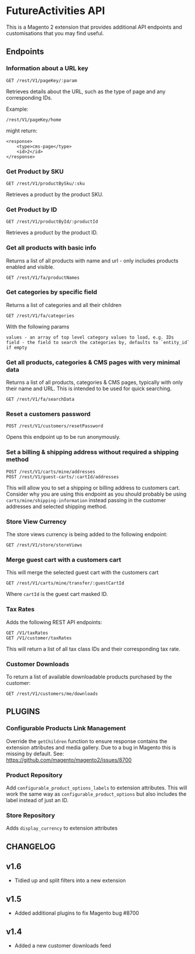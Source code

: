 # FutureActivities API

This is a Magento 2 extension that provides additional API endpoints and customisations 
that you may find useful.

## Endpoints

### Information about a URL key

    GET /rest/V1/pageKey/:param

Retrieves details about the URL, such as the type of page and any corresponding IDs.

Example:

    /rest/V1/pageKey/home
    
might return:

    <response>
        <type>cms-page</type>
        <id>2</id>
    </response>

### Get Product by SKU

    GET /rest/V1/productBySku/:sku
    
Retrieves a product by the product SKU.

### Get Product by ID

    GET /rest/V1/productById/:productId
    
Retrieves a product by the product ID.
    
### Get all products with basic info

Returns a list of all products with name and url - only includes products enabled and visible.

    GET /rest/V1/fa/productNames
    
### Get categories by specific field

Returns a list of categories and all their children

    GET /rest/V1/fa/categories
    
With the following params

    values - an array of top level category values to load, e.g. IDs
    field - the field to search the categories by, defaults to `entity_id` if empty
    
### Get all products, categories & CMS pages with very minimal data

Returns a list of all products, categories & CMS pages, typically with only their
name and URL. This is intended to be used for quick searching.

    GET /rest/V1/fa/searchData

### Reset a customers password

    POST /rest/V1/customers/resetPassword
    
Opens this endpoint up to be run anonymously.

### Set a billing & shipping address without required a shipping method

    POST /rest/V1/carts/mine/addresses
    POST /rest/V1/guest-carts/:cartId/addresses
    
This will allow you to set a shipping or billing address to customers cart.
Consider why you are using this endpoint as you should probably be using 
`carts/mine/shipping-information` instead passing in the customer addresses and 
selected shipping method.

### Store View Currency

The store views currency is being added to the following endpoint:

    GET /rest/V1/store/storeViews
    
### Merge guest cart with a customers cart

This will merge the selected guest cart with the customers cart

    GET /rest/V1/carts/mine/transfer/:guestCartId
    
Where `cartId` is the guest cart masked ID.

### Tax Rates

Adds the following REST API endpoints:

    GET /V1/taxRates
    GET /V1/customer/taxRates
    
This will return a list of all tax class IDs and their corresponding tax rate.

### Customer Downloads

To return a list of available downloadable products purchased by the customer:

    GET /rest/V1/customers/me/downloads
    
## PLUGINS

### Configurable Products Link Management

Override the `getChildren` function to ensure response contains the extension
attributes and media gallery. Due to a bug in Magento this is missing by default.
See: https://github.com/magento/magento2/issues/8700

### Product Repository

Add `configurable_product_options_labels` to extension attributes.
This will work the same way as `configurable_product_options` but also includes the label
instead of just an ID.

### Store Repository

Adds `display_currency` to extension attributes

## CHANGELOG

## v1.6
- Tidied up and split filters into a new extension

## v1.5
- Added additional plugins to fix Magento bug #8700

## v1.4
- Added a new customer downloads feed